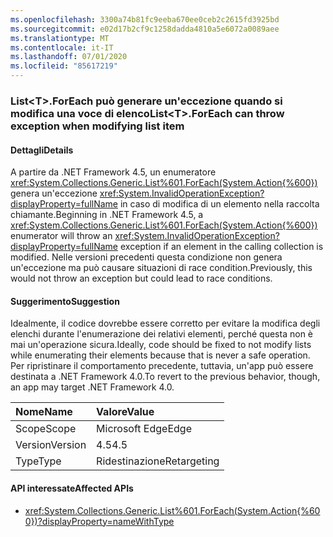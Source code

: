 ```yaml
---
ms.openlocfilehash: 3300a74b81fc9eeba670ee0ceb2c2615fd3925bd
ms.sourcegitcommit: e02d17b2cf9c1258dadda4810a5e6072a0089aee
ms.translationtype: MT
ms.contentlocale: it-IT
ms.lasthandoff: 07/01/2020
ms.locfileid: "85617219"
---
```

### <a name="listlttgtforeach-can-throw-exception-when-modifying-list-item"></a><span data-ttu-id="4a2c0-101">List&lt;T&gt;.ForEach può generare un'eccezione quando si modifica una voce di elenco</span><span class="sxs-lookup"><span data-stu-id="4a2c0-101">List&lt;T&gt;.ForEach can throw exception when modifying list item</span></span>

#### <a name="details"></a><span data-ttu-id="4a2c0-102">Dettagli</span><span class="sxs-lookup"><span data-stu-id="4a2c0-102">Details</span></span>

<span data-ttu-id="4a2c0-103">A partire da .NET Framework 4.5, un enumeratore <xref:System.Collections.Generic.List%601.ForEach(System.Action{%600})> genera un'eccezione <xref:System.InvalidOperationException?displayProperty=fullName> in caso di modifica di un elemento nella raccolta chiamante.</span><span class="sxs-lookup"><span data-stu-id="4a2c0-103">Beginning in .NET Framework 4.5, a <xref:System.Collections.Generic.List%601.ForEach(System.Action{%600})> enumerator will throw an <xref:System.InvalidOperationException?displayProperty=fullName> exception if an element in the calling collection is modified.</span></span> <span data-ttu-id="4a2c0-104">Nelle versioni precedenti questa condizione non genera un'eccezione ma può causare situazioni di race condition.</span><span class="sxs-lookup"><span data-stu-id="4a2c0-104">Previously, this would not throw an exception but could lead to race conditions.</span></span>

#### <a name="suggestion"></a><span data-ttu-id="4a2c0-105">Suggerimento</span><span class="sxs-lookup"><span data-stu-id="4a2c0-105">Suggestion</span></span>

<span data-ttu-id="4a2c0-106">Idealmente, il codice dovrebbe essere corretto per evitare la modifica degli elenchi durante l'enumerazione dei relativi elementi, perché questa non è mai un'operazione sicura.</span><span class="sxs-lookup"><span data-stu-id="4a2c0-106">Ideally, code should be fixed to not modify lists while enumerating their elements because that is never a safe operation.</span></span> <span data-ttu-id="4a2c0-107">Per ripristinare il comportamento precedente, tuttavia, un'app può essere destinata a .NET Framework 4.0.</span><span class="sxs-lookup"><span data-stu-id="4a2c0-107">To revert to the previous behavior, though, an app may target .NET Framework 4.0.</span></span>

| <span data-ttu-id="4a2c0-108">Nome</span><span class="sxs-lookup"><span data-stu-id="4a2c0-108">Name</span></span>    | <span data-ttu-id="4a2c0-109">Valore</span><span class="sxs-lookup"><span data-stu-id="4a2c0-109">Value</span></span>       |
|:--------|:------------|
| <span data-ttu-id="4a2c0-110">Scope</span><span class="sxs-lookup"><span data-stu-id="4a2c0-110">Scope</span></span>   | <span data-ttu-id="4a2c0-111">Microsoft Edge</span><span class="sxs-lookup"><span data-stu-id="4a2c0-111">Edge</span></span>        |
| <span data-ttu-id="4a2c0-112">Version</span><span class="sxs-lookup"><span data-stu-id="4a2c0-112">Version</span></span> | <span data-ttu-id="4a2c0-113">4.5</span><span class="sxs-lookup"><span data-stu-id="4a2c0-113">4.5</span></span>         |
| <span data-ttu-id="4a2c0-114">Type</span><span class="sxs-lookup"><span data-stu-id="4a2c0-114">Type</span></span>    | <span data-ttu-id="4a2c0-115">Ridestinazione</span><span class="sxs-lookup"><span data-stu-id="4a2c0-115">Retargeting</span></span> |

#### <a name="affected-apis"></a><span data-ttu-id="4a2c0-116">API interessate</span><span class="sxs-lookup"><span data-stu-id="4a2c0-116">Affected APIs</span></span>

- <xref:System.Collections.Generic.List%601.ForEach(System.Action{%600})?displayProperty=nameWithType>
